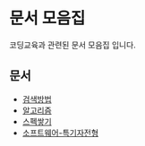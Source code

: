 # 문서 모음집
코딩교육과 관련된 문서 모음집 입니다.

## 문서
- [검색방법](/Search.md)
- [알고리즘](/Algorithm.md)
- [스펙쌓기](/Spec.md)
- [소프트웨어-특기자전형](/소프트웨어-특기자-전형.md)